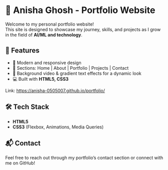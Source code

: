 # 🌟 Anisha Ghosh - Portfolio Website

Welcome to my personal portfolio website!  
This site is designed to showcase my journey, skills, and projects as I grow in the field of **AI/ML and technology**.  

## 🚀 Features
- 🎨 Modern and responsive design  
- 📂 Sections: Home | About | Portfolio | Projects | Contact  
- 🎥 Background video & gradient text effects for a dynamic look  
- 💻 Built with **HTML5, CSS3**  

Link:
https://anisha-0505007.github.io/portfolio/

## 🛠️ Tech Stack
- **HTML5**  
- **CSS3** (Flexbox, Animations, Media Queries)  

## 📬 Contact
Feel free to reach out through my portfolio’s contact section or connect with me on GitHub!  
